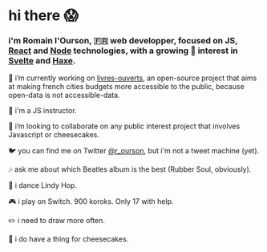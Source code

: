 # hi there :scream:

### i'm Romain l'Ourson, :fr: web developper, focused on JS, [React](https://reactjs.org/) and [Node](https://nodejs.org/en/) technologies, with a growing 🌱 interest in [Svelte](https://svelte.dev/) and [Haxe](https://haxe.org/).

:construction: i’m currently working on [livres-ouverts](livres-ouverts.fr), an open-source project that aims at making french cities budgets more accessible to the public, because open-data is not accessible-data.

:book: i'm a JS instructor.

:thought_balloon: i’m looking to collaborate on any public interest project that involves Javascript or cheesecakes.

:bird: you can find me on Twitter [@r_ourson](https://twitter.com/r_ourson), but i'm not a tweet machine (yet).

:notes: ask me about which Beatles album is the best (Rubber Soul, obviously).

:dancers: i dance Lindy Hop.

:video_game: i play on Switch. 900 koroks. Only 17 with help.

:pencil2: i need to draw more often.

:cake: i do have a thing for cheesecakes.
